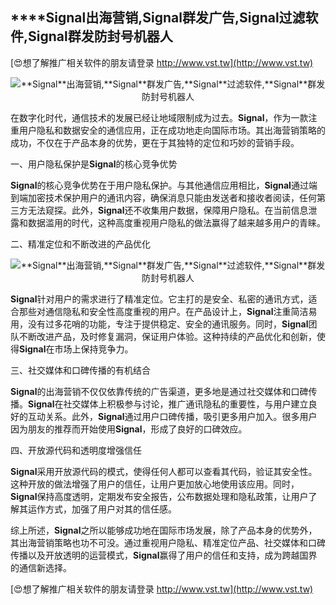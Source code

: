 ## ****Signal**出海营销,**Signal**群发广告,**Signal**过滤软件,**Signal**群发防封号机器人**

[😍想了解推广相关软件的朋友请登录 http://www.vst.tw](http://www.vst.tw)

 <center><img src="https://vst.tw/MP4/tuiguang/png/3.png" alt="**Signal**出海营销,**Signal**群发广告,**Signal**过滤软件,**Signal**群发防封号机器人"></center>

在数字化时代，通信技术的发展已经让地域限制成为过去。**Signal**，作为一款注重用户隐私和数据安全的通信应用，正在成功地走向国际市场。其出海营销策略的成功，不仅在于产品本身的优势，更在于其独特的定位和巧妙的营销手段。

一、用户隐私保护是**Signal**的核心竞争优势

**Signal**的核心竞争优势在于用户隐私保护。与其他通信应用相比，**Signal**通过端到端加密技术保护用户的通讯内容，确保消息只能由发送者和接收者阅读，任何第三方无法窥探。此外，**Signal**还不收集用户数据，保障用户隐私。在当前信息泄露和数据滥用的时代，这种高度重视用户隐私的做法赢得了越来越多用户的青睐。

二、精准定位和不断改进的产品优化

 <center><img src="https://vst.tw/MP4/tuiguang/png/3.png" alt="**Signal**出海营销,**Signal**群发广告,**Signal**过滤软件,**Signal**群发防封号机器人"></center>

**Signal**针对用户的需求进行了精准定位。它主打的是安全、私密的通讯方式，适合那些对通信隐私和安全性高度重视的用户。在产品设计上，**Signal**注重简洁易用，没有过多花哨的功能，专注于提供稳定、安全的通讯服务。同时，**Signal**团队不断改进产品，及时修复漏洞，保证用户体验。这种持续的产品优化和创新，使得**Signal**在市场上保持竞争力。

三、社交媒体和口碑传播的有机结合

**Signal**的出海营销不仅仅依靠传统的广告渠道，更多地是通过社交媒体和口碑传播。**Signal**在社交媒体上积极参与讨论，推广通讯隐私的重要性，与用户建立良好的互动关系。此外，**Signal**通过用户口碑传播，吸引更多用户加入。很多用户因为朋友的推荐而开始使用**Signal**，形成了良好的口碑效应。

四、开放源代码和透明度增强信任

**Signal**采用开放源代码的模式，使得任何人都可以查看其代码，验证其安全性。这种开放的做法增强了用户的信任，让用户更加放心地使用该应用。同时，**Signal**保持高度透明，定期发布安全报告，公布数据处理和隐私政策，让用户了解其运作方式，加强了用户对其的信任感。

综上所述，**Signal**之所以能够成功地在国际市场发展，除了产品本身的优势外，其出海营销策略也功不可没。通过重视用户隐私、精准定位产品、社交媒体和口碑传播以及开放透明的运营模式，**Signal**赢得了用户的信任和支持，成为跨越国界的通信新选择。

[😍想了解推广相关软件的朋友请登录 http://www.vst.tw](http://www.vst.tw)



